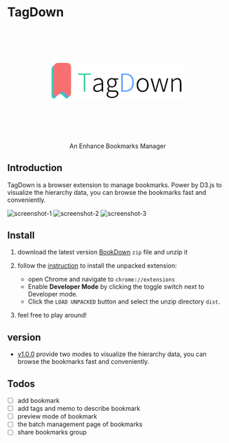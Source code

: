 # TagDown

<p align="center">
    <img style="width: 60%; padding:5rem" src="./screenshot/logo-text.png"/>
</p>

<p align="center">An Enhance Bookmarks Manager</p>

## Introduction

TagDown is a browser extension to manage bookmarks. Power by D3.js to visualize the hierarchy data, you can browse the bookmarks fast and conveniently.

![screenshot-1](./screenshot/screenshot-1.png)
![screenshot-2](./screenshot/screenshot-2.png)
![screenshot-3](./screenshot/screenshot-3.png)

## Install

1. download the latest version [BookDown](https://github.com/Benbinbin/BookDown/releases) `zip` file and unzip it
2. follow the [instruction](https://developer.chrome.com/docs/extensions/mv2/getstarted/#manifest) to install the unpacked extension:
    * open Chrome and navigate to `chrome://extensions`
    * Enable **Developer Mode** by clicking the toggle switch next to Developer mode.
    * Click the `LOAD UNPACKED` button and select the unzip directory `dist`.

3. feel free to play around!

## version

* [v1.0.0](https://github.com/Benbinbin/BookDown/releases/tag/v1.0.0) provide two modes to visualize the hierarchy data, you can browse the bookmarks fast and conveniently.

## Todos
- [ ] add bookmark
- [ ] add tags and memo to describe bookmark
- [ ] preview mode of bookmark
- [ ] the batch management page of bookmarks
- [ ] share bookmarks group